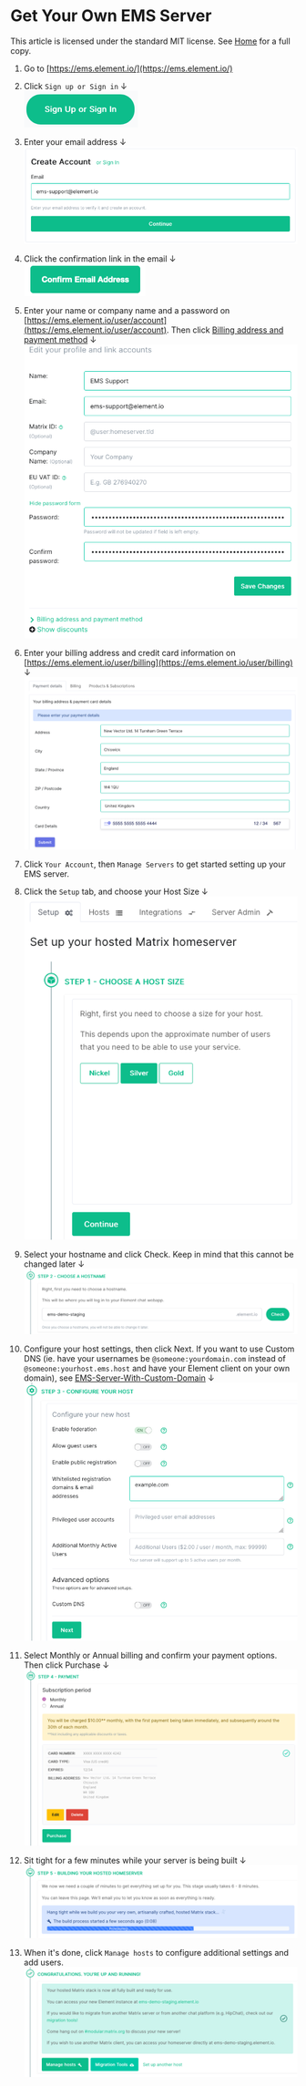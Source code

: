 # Get Your Own EMS Server

This article is licensed under the standard MIT license. See [Home](index.md) for a full copy.

1. Go to [https://ems.element.io/](https://ems.element.io/)

1. Click `Sign up or Sign in` &#8595;<br />
![](images/Screen%20Shot%202020-07-30%20at%2012.57.04%20PM.png)

1. Enter your email address &#8595;
![](images/Screen%20Shot%202020-07-30%20at%2012.58.03%20PM.png)

1. Click the confirmation link in the email &#8595;<br />
![](images/Screen%20Shot%202020-07-30%20at%2012.59.54%20PM.png)

1. Enter your name or company name and a password on [https://ems.element.io/user/account](https://ems.element.io/user/account). Then click [Billing address and payment method](https://ems.element.io/user/billing) &#8595;<br />
![](images/Screen%20Shot%202020-07-30%20at%202.13.48%20PM.png)

1. Enter your billing address and credit card information on [https://ems.element.io/user/billing](https://ems.element.io/user/billing) &#8595;<br />
![](images/Screen%20Shot%202020-07-30%20at%202.15.49%20PM.png)

1. Click `Your Account`, then `Manage Servers` to get started setting up your EMS server.

1. Click the `Setup` tab, and choose your Host Size  &#8595;<br />
![](images/Screen%20Shot%202020-07-30%20at%202.17.55%20PM.png)

1. Select your hostname and click Check. Keep in mind that this cannot be changed later  &#8595;
![](images/Screen%20Shot%202020-07-30%20at%202.19.40%20PM.png)

1. Configure your host settings, then click Next. If you want to use Custom DNS (ie. have your usernames be `@someone:yourdomain.com` instead of `@someone:yourhost.ems.host` and have your Element client on your own domain), see [EMS-Server-With-Custom-Domain](EMS-Server-With-Custom-Domain.md)  &#8595;
![](images/Screen%20Shot%202020-07-30%20at%202.20.45%20PM.png)

1. Select Monthly or Annual billing and confirm your payment options. Then click Purchase  &#8595;
![](images/Screen%20Shot%202020-07-30%20at%202.21.47%20PM.png)

1. Sit tight for a few minutes while your server is being built  &#8595;
![](images/Screen%20Shot%202020-07-30%20at%202.23.01%20PM.png)

1. When it's done, click `Manage hosts` to configure additional settings and add users.
![](images/Screen%20Shot%202020-07-30%20at%202.25.37%20PM.png)

